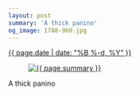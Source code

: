```yaml
---
layout: post
summary: 'A thick panino'
og_image: 1788-960.jpg
---
```


<p>
 <time>
  <a href="/1788">
   {{ page.date | date: "%B %-d, %Y" }}
  </a>
 </time>
 <a href="/1788">
  <figure data-taken="7/14/2023">
   <img alt="{{ page.summary }}" sizes="(min-width: 700px) 50vw, calc(100vw - 2rem)" src="{{ site.assets_url }}/1788-480.jpg" srcset="{{ site.assets_url }}/1788-240.jpg 240w, {{ site.assets_url }}/1788-480.jpg 480w, {{ site.assets_url }}/1788-720.jpg 720w, {{ site.assets_url }}/1788-960.jpg 960w"/>
  </figure>
 </a>
 <span>
  A thick panino
 </span>
</p>
